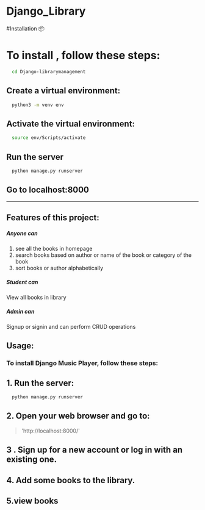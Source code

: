 # Django_Library

#Installation 📦
# To install , follow these steps:

```bash
  cd Django-librarymanagement
```
##  Create a virtual environment:
```bash
  python3 -m venv env
```
##  Activate the virtual environment:
```bash
  source env/Scripts/activate
```
## Run the server
```bash
  python manage.py runserver
```
## Go to localhost:8000
---

## Features of this project:

##### Anyone can

1. see all the books in homepage
2. search books based on author or name of the book or category of the book
3. sort books or author alphabetically

##### Student can

View all books in library

##### Admin can
Signup or signin and can perform CRUD operations


## Usage:
### To install Django Music Player, follow these steps:
## 1. Run the server:

```bash
  python manage.py runserver
```
## 2. Open your web browser and go to:
>'http://localhost:8000/'
## 3 . Sign up for a new account or log in with an existing one.

## 4. Add some books to the library.

## 5.view books
